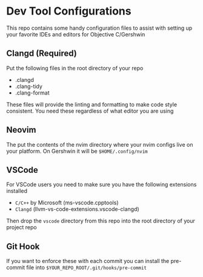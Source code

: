 # Dev Tool Configurations

This repo contains some handy configuration files to assist with setting up your favorite IDEs and editors for Objective C/Gershwin


## Clangd (Required)

Put the following files in the root directory of your repo

- .clangd
- .clang-tidy
- .clang-format

These files will provide the linting and formatting to make code style consistent. You need these regardless of what editor you are using

## Neovim

The put the contents of the nvim directory where your nvim configs live on your platform. On Gershwin it will be `$HOME/.config/nvim`

## VSCode

For VSCode users you need to make sure you have the following extensions installed

- `C/C++` by Microsoft (ms-vscode.cpptools)
- `Clangd` (llvm-vs-code-extensions.vscode-clangd)

Then drop the `vscode` directory from this repo into the root directory of your project repo


## Git Hook

If you want to enforce these with each commit you can install the pre-commit file into `$YOUR_REPO_ROOT/.git/hooks/pre-commit`
